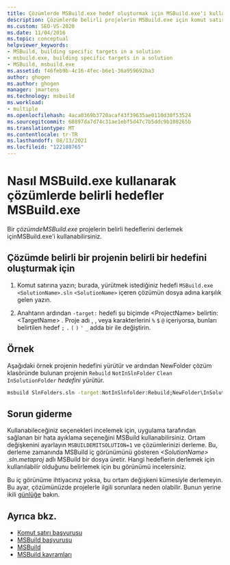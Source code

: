 ```yaml
---
title: Çözümlerde MSBuild.exe hedef oluşturmak için MSBuild.exe'i kullanma
description: Çözümlerde belirli projelerin MSBuild.exe için komut satırı komut satırı kullanmayı öğrenin.
ms.custom: SEO-VS-2020
ms.date: 11/04/2016
ms.topic: conceptual
helpviewer_keywords:
- MSBuild, building specific targets in a solution
- msbuild.exe, building specific targets in a solution
- MSBuild, msbuild.exe
ms.assetid: f46feb9b-4c16-4fec-b6e1-36a959692ba3
author: ghogen
ms.author: ghogen
manager: jmartens
ms.technology: msbuild
ms.workload:
- multiple
ms.openlocfilehash: 4aca0369b3720acaf43f39635ae0110d30f53524
ms.sourcegitcommit: 68897da7d74c31ae1ebf5d47c7b5ddc9b108265b
ms.translationtype: MT
ms.contentlocale: tr-TR
ms.lasthandoff: 08/13/2021
ms.locfileid: "122108765"
---
```

# <a name="how-to-build-specific-targets-in-solutions-by-using-msbuildexe"></a>Nasıl MSBuild.exe kullanarak çözümlerde belirli hedefler MSBuild.exe

Bir *çözümdeMSBuild.exe* projelerin belirli hedeflerini derlemek içinMSBuild.exe'i kullanabilirsiniz.

## <a name="to-build-a-specific-target-of-a-specific-project-in-a-solution"></a>Çözümde belirli bir projenin belirli bir hedefini oluşturmak için

1. Komut satırına yazın; burada, yürütmek istediğiniz hedefi `MSBuild.exe <SolutionName>.sln` `<SolutionName>` içeren çözümün dosya adına karşılık gelen yazın.

2. Anahtarın ardından `-target:` hedefi şu biçimde \<ProjectName> belirtin: \<TargetName> . Proje adı , , veya karakterlerini `%` `$` `@` içeriyorsa, bunları belirtilen hedef `;` `.` `(` `)` `'` `_` adda bir ile değiştirin.

## <a name="example"></a>Örnek

 Aşağıdaki örnek projenin hedefini yürütür ve ardından NewFolder çözüm klasöründe bulunan projenin `Rebuild` `NotInSlnFolder` `Clean` `InSolutionFolder` *hedefini* yürütür.

```cmd
msbuild SlnFolders.sln -target:NotInSlnfolder:Rebuild;NewFolder\InSolutionFolder:Clean
```

## <a name="troubleshooting"></a>Sorun giderme

Kullanabileceğiniz seçenekleri incelemek için, uygulama tarafından sağlanan bir hata ayıklama seçeneğini MSBuild kullanabilirsiniz. Ortam değişkenini ayarlayın `MSBUILDEMITSOLUTION=1` ve çözümlerinizi derleme. Bu, derleme zamanında MSBuild iç görünümünü gösteren *\<SolutionName> .sln.metaproj* adlı MSBuild bir dosya üretir. Hangi hedeflerin derlemek için kullanılabilir olduğunu belirlemek için bu görünümü incelersiniz.

Bu iç görünüme ihtiyacınız yoksa, bu ortam değişkeni kümesiyle derlemeyin. Bu ayar, çözümünüzde projelerle ilgili sorunlara neden olabilir. Bunun yerine ikili [günlüğe](obtaining-build-logs-with-msbuild.md#save-a-binary-log) bakın.

## <a name="see-also"></a>Ayrıca bkz.

- [Komut satırı başvurusu](../msbuild/msbuild-command-line-reference.md)
- [MSBuild başvurusu](../msbuild/msbuild-reference.md)
- [MSBuild](../msbuild/msbuild.md)
- [MSBuild kavramları](../msbuild/msbuild-concepts.md)
